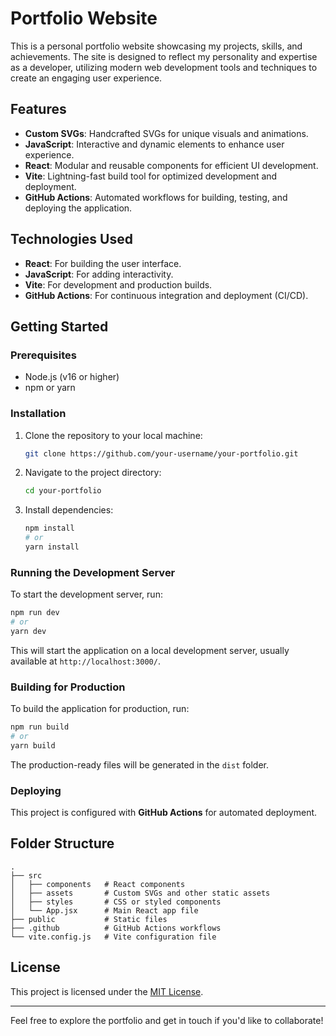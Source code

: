 # Portfolio Website

This is a personal portfolio website showcasing my projects, skills, and achievements. The site is designed to reflect my personality and expertise as a developer, utilizing modern web development tools and techniques to create an engaging user experience.

## Features
- **Custom SVGs**: Handcrafted SVGs for unique visuals and animations.
- **JavaScript**: Interactive and dynamic elements to enhance user experience.
- **React**: Modular and reusable components for efficient UI development.
- **Vite**: Lightning-fast build tool for optimized development and deployment.
- **GitHub Actions**: Automated workflows for building, testing, and deploying the application.

## Technologies Used
- **React**: For building the user interface.
- **JavaScript**: For adding interactivity.
- **Vite**: For development and production builds.
- **GitHub Actions**: For continuous integration and deployment (CI/CD).

## Getting Started

### Prerequisites
- Node.js (v16 or higher)
- npm or yarn

### Installation
1. Clone the repository to your local machine:
   ```bash
   git clone https://github.com/your-username/your-portfolio.git
   ```

2. Navigate to the project directory:
   ```bash
   cd your-portfolio
   ```

3. Install dependencies:
   ```bash
   npm install
   # or
   yarn install
   ```

### Running the Development Server
To start the development server, run:
```bash
npm run dev
# or
yarn dev
```
This will start the application on a local development server, usually available at `http://localhost:3000/`.

### Building for Production
To build the application for production, run:
```bash
npm run build
# or
yarn build
```
The production-ready files will be generated in the `dist` folder.

### Deploying
This project is configured with **GitHub Actions** for automated deployment.
## Folder Structure
```
.
├── src
│   ├── components   # React components
│   ├── assets       # Custom SVGs and other static assets
│   ├── styles       # CSS or styled components
│   └── App.jsx      # Main React app file
├── public           # Static files
├── .github          # GitHub Actions workflows
└── vite.config.js   # Vite configuration file
```

## License
This project is licensed under the [MIT License](LICENSE).

---

Feel free to explore the portfolio and get in touch if you'd like to collaborate!
